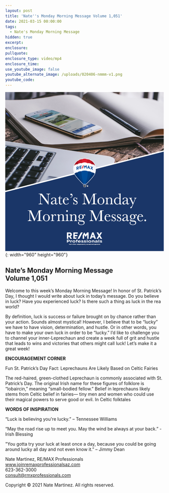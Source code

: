 ```yaml
---
layout: post
title: 'Nate''s Monday Morning Message Volume 1,051'
date: 2021-03-15 00:00:00
tags:
  - Nate's Monday Morning Message
hidden: true
excerpt:
enclosure:
pullquote:
enclosure_type: video/mp4
enclosure_time:
use_youtube_image: false
youtube_alternate_image: /uploads/020406-nmmm-v1.png
youtube_code:
---
```

![](/uploads/020406-nmmm-v1-1.png){: width="960" height="960"}

## **Nate’s Monday Morning Message<br>Volume 1,051**

Welcome to this week’s Monday Morning Message\! In honor of St. Patrick’s Day, I thought I would write about luck in today’s message. Do you believe in luck? Have you experienced luck? Is there such a thing as luck in the rea world?

By definition, luck is success or failure brought on by chance rather than your action. Sounds almost mystical\! However, I believe that to be “lucky” we have to have vision, determination, and hustle. Or in other words, you have to make your own luck in order to be “lucky.” I’d like to challenge you to channel your inner-Leprechaun and create a week full of grit and hustle that leads to wins and victories that others might call luck\! Let’s make it a great week\!

**ENCOURAGEMENT CORNER**

Fun St. Patrick’s Day Fact: Leprechauns Are Likely Based on Celtic Fairies

The red-haired, green-clothed Leprechaun is commonly associated with St. Patrick’s Day. The original Irish name for these figures of folklore is “lobaircin,” meaning “small-bodied fellow.” Belief in leprechauns likely stems from Celtic belief in fairies— tiny men and women who could use their magical powers to serve good or evil. In Celtic folktales

**WORDS OF INSPIRATION**

“Luck is believing you're lucky.” – Tennessee Williams

“May the road rise up to meet you. May the wind be always at your back.” - Irish Blessing

"You gotta try your luck at least once a day, because you could be going around lucky all day and not even know it.” – Jimmy Dean

Nate Martinez, RE/MAX Professionals<br>www.joinremaxprofessionalsaz.com<br>623-362-3000<br>consult@rmxprofessionals.com

Copyright &copy; 2021 Nate Martinez. All rights reserved.
